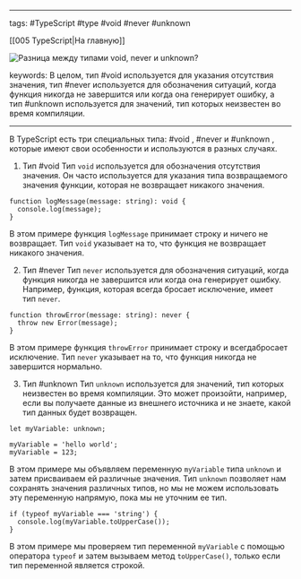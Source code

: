 ____

tags: #TypeScript #type #void #never #unknown 

[[005 TypeScript|На главную]]

![Разница между типами `void`, `never` и `unknown`?](https://youtu.be/__neFkxAO9s?t=883)

keywords:
В целом, тип #void используется для указания отсутствия значения, тип #never используется для обозначения ситуаций, когда функция никогда не завершится или когда она генерирует ошибку, а тип #unknown используется для значений, тип которых неизвестен во время компиляции.
_____

В TypeScript есть три специальных типа: #void , #never и #unknown , которые имеют свои особенности и используются в разных случаях.

1.  Тип #void
Тип `void` используется для обозначения отсутствия значения. Он часто используется для указания типа возвращаемого значения функции, которая не возвращает никакого значения.

```
function logMessage(message: string): void {
  console.log(message);
}
```

В этом примере функция `logMessage` принимает строку и ничего не возвращает. Тип `void` указывает на то, что функция не возвращает никакого значения.

2.  Тип #never
Тип `never` используется для обозначения ситуаций, когда функция никогда не завершится или когда она генерирует ошибку. Например, функция, которая всегда бросает исключение, имеет тип `never`.

```
function throwError(message: string): never {
  throw new Error(message);
}
```

В этом примере функция `throwError` принимает строку и всегдабросает исключение. Тип `never` указывает на то, что функция никогда не завершится нормально.

3.  Тип #unknown
Тип `unknown` используется для значений, тип которых неизвестен во время компиляции. Это может произойти, например, если вы получаете данные из внешнего источника и не знаете, какой тип данных будет возвращен.

```
let myVariable: unknown;

myVariable = 'hello world';
myVariable = 123;
```

В этом примере мы объявляем переменную `myVariable` типа `unknown` и затем присваиваем ей различные значения. Тип `unknown` позволяет нам сохранять значения различных типов, но мы не можем использовать эту переменную напрямую, пока мы не уточним ее тип.

```
if (typeof myVariable === 'string') {
  console.log(myVariable.toUpperCase());
}
```

В этом примере мы проверяем тип переменной `myVariable` с помощью оператора `typeof` и затем вызываем метод `toUpperCase()`, только если тип переменной является строкой.
